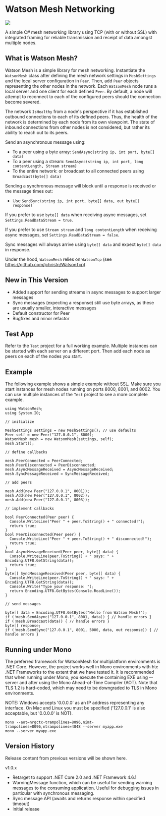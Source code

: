 # Watson Mesh Networking

[![][nuget-img]][nuget]

[nuget]:     https://www.nuget.org/packages/WatsonMesh/
[nuget-img]: https://badge.fury.io/nu/Object.svg

A simple C# mesh networking library using TCP (with or without SSL) with integrated framing for reliable transmission and receipt of data amongst multiple nodes.

## What is Watson Mesh?

Watson Mesh is a simple library for mesh networking.  Instantiate the ```WatsonMesh``` class after defining the mesh network settings in ```MeshSettings``` and the local server configuration in ```Peer```.  Then, add ```Peer``` objects representing the other nodes in the network.  Each ```WatsonMesh``` node runs a local server and one client for each defined ```Peer```.  By default, a node will attempt to reconnect to each of the configured peers should the connection become severed.  

The network ```IsHealthy``` from a node's perspective if it has established outbound connections to each of its defined peers.  Thus, the health of the network is determined by each node from its own viewpoint.  The state of inbound connections from other nodes is not considered, but rather its ability to reach out to its peers.

Send an asynchronous message using:

- To a peer using a byte array: ```SendAsync(string ip, int port, byte[] data)```
- To a peer using a stream: ```SendAsync(string ip, int port, long contentLength, Stream stream)```
- To the entire network:  or broadcast to all connected peers using ```Broadcast(byte[] data)```

Sending a synchronous message will block until a response is received or the message times out:

- Use ```SendSync(string ip, int port, byte[] data, out byte[] response)```

If you prefer to use ```byte[] data``` when receiving async messages, set ```Settings.ReadDataStream = true```.

If you prefer to use ```Stream stream``` and ```long contentLength``` when receiving async messages, set ```Settings.ReadDataStream = false```.

Sync messages will always arrive using ```byte[] data``` and expect ```byte[] data``` in response.

Under the hood, ```WatsonMesh``` relies on ```WatsonTcp``` (see https://github.com/jchristn/WatsonTcp).

## New in This Version

- Added support for sending streams in async messages to support larger messages
- Sync messages (expecting a response) still use byte arrays, as these are usually smaller, interactive messages
- Default constructor for Peer
- Bugfixes and minor refactor

## Test App

Refer to the ```Test``` project for a full working example.  Multiple instances can be started with each server on a different port.  Then add each node as peers on each of the nodes you start.

## Example

The following example shows a simple example without SSL.  Make sure you start instances for mesh nodes running on ports 8000, 8001, and 8002.  You can use multiple instances of the ```Test``` project to see a more complete example. 

```
using WatsonMesh;
using System.IO;

// initialize

MeshSettings settings = new MeshSettings(); // use defaults
Peer self = new Peer("127.0.0.1", 8000);
WatsonMesh mesh = new WatsonMesh(settings, self);
mesh.Start();

// define callbacks

mesh.PeerConnected = PeerConnected;
mesh.PeerDisconnected = PeerDisconnected;
mesh.AsyncMessageReceived = AsyncMessageReceived;
mesh.SyncMessageReceived = SyncMessageReceived;

// add peers 

mesh.Add(new Peer("127.0.0.1", 8001));
mesh.Add(new Peer("127.0.0.1", 8002));
mesh.Add(new Peer("127.0.0.1", 8003));

// implement callbacks

bool PeerConnected(Peer peer) {
  Console.WriteLine("Peer " + peer.ToString() + " connected!");
  return true;
}
bool PeerDisconnected(Peer peer) {
  Console.WriteLine("Peer " + peer.ToString() + " disconnected!");
  return true;
}
bool AsyncMessageReceived(Peer peer, byte[] data) {
  Console.WriteLine(peer.ToString() + " says: " + Encoding.UTF8.GetString(data));
  return true;
}
byte[] SyncMessageReceived(Peer peer, byte[] data) {
  Console.WriteLine(peer.ToString() + " says: " + Encoding.UTF8.GetString(data));
  Console.Write("Type your response: ");
  return Encoding.UTF8.GetBytes(Console.ReadLine());
}

// send messages

byte[] data = Encoding.UTF8.GetBytes("Hello from Watson Mesh!");
if (!mesh.SendAsync("127.0.0.1", 8001, data)) { // handle errors }
if (!mesh.Broadcast(data)) { // handle errors }
byte[] response;
if (!mesh.SendSync("127.0.0.1", 8001, 5000, data, out response)) { // handle errors }
```

## Running under Mono

The preferred framework for WatsonMesh for multiplatform environments is .NET Core.  However, the project works well in Mono environments with hte .NET Frameworks to the extent that we have tested it. It is recommended that when running under Mono, you execute the containing EXE using --server and after using the Mono Ahead-of-Time Compiler (AOT).  Note that TLS 1.2 is hard-coded, which may need to be downgraded to TLS in Mono environments.

NOTE: Windows accepts '0.0.0.0' as an IP address representing any interface.  On Mac and Linux you must be specified ('127.0.0.1' is also acceptable, but '0.0.0.0' is NOT).
```
mono --aot=nrgctx-trampolines=8096,nimt-trampolines=8096,ntrampolines=4048 --server myapp.exe
mono --server myapp.exe
```
 
## Version History

Release content from previous versions will be shown here.

v1.0.x
- Retarget to support .NET Core 2.0 and .NET Framework 4.6.1
- WarningMessage function, which can be useful for sending warning messages to the consuming application.  Useful for debugging issues in particular with synchronous messaging.
- Sync message API (awaits and returns response within specified timeout)
- Initial release

